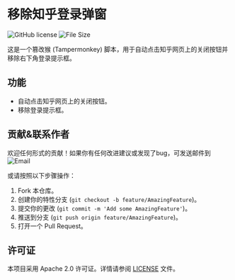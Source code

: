 # 移除知乎登录弹窗

![GitHub license](https://img.shields.io/badge/license-Apache%202.0-blue.svg)
![File Size](https://img.shields.io/badge/File%20Size-2.25KB-blue)

这是一个篡改猴 (Tampermonkey) 脚本，用于自动点击知乎网页上的关闭按钮并移除右下角登录提示框。

## 功能

- 自动点击知乎网页上的关闭按钮。
- 移除登录提示框。

## 贡献&联系作者

欢迎任何形式的贡献！如果你有任何改进建议或发现了bug，可发送邮件到
![Email](https://img.shields.io/badge/email-y0x4nu5@outlook.com-blue.svg)

或请按照以下步骤操作：

1. Fork 本仓库。
2. 创建你的特性分支 (`git checkout -b feature/AmazingFeature`)。
3. 提交你的更改 (`git commit -m 'Add some AmazingFeature'`)。
4. 推送到分支 (`git push origin feature/AmazingFeature`)。
5. 打开一个 Pull Request。

## 许可证

本项目采用 Apache 2.0 许可证。详情请参阅 [LICENSE](LICENSE) 文件。




